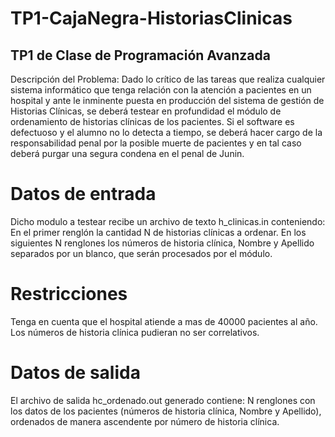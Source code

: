 # TP1-CajaNegra-HistoriasClinicas
## TP1 de Clase de Programación Avanzada

Descripción del Problema: Dado lo crítico de las tareas que realiza cualquier sistema informático que tenga relación con la atención a pacientes en un hospital y ante le inminente puesta en producción del sistema de gestión de Historias Clínicas, se deberá testear en profundidad el módulo de ordenamiento de historias clínicas de los pacientes. Si el software es defectuoso y el alumno no lo detecta a tiempo, se deberá hacer cargo de la responsabilidad penal por la posible muerte de pacientes y en tal caso deberá purgar una segura condena en el penal de Junin.

# Datos de entrada
Dicho modulo a testear recibe un archivo de texto h_clinicas.in conteniendo: En el primer renglón la cantidad N de historias clínicas a ordenar. En los siguientes N renglones los números de historia clínica, Nombre y Apellido separados por un blanco, que serán procesados por el módulo. 

# Restricciones
Tenga en cuenta que el hospital atiende a mas de 40000 pacientes al año. Los números de historia clínica pudieran no ser correlativos.

# Datos de salida
El archivo de salida hc_ordenado.out generado contiene: N renglones con los datos de los pacientes (números de historia clínica, Nombre y Apellido), ordenados de manera ascendente por número de historia clínica. 

